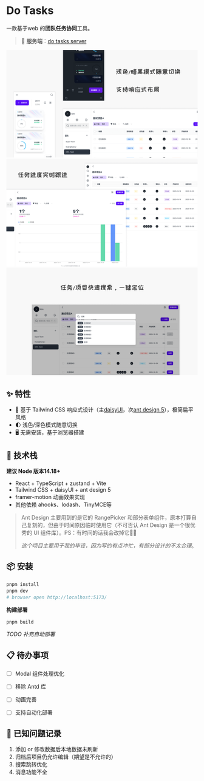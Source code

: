 # Do Tasks

一款基于web 的**团队任务协同**工具。

> 💾 **服务端**：[do tasks server](https://github.com/leezhian/do-tasks-server)

![主题和响应式布局](./preview/1.png)
![任务进度跟踪](./preview/2.png)
![任务搜索](./preview/3.png)



## ✨ 特性

- 🌈 基于 Tailwind CSS  响应式设计（主[daisyUI](https://github.com/saadeghi/daisyui)，次[ant design 5](https://github.com/ant-design/ant-design)），极简扁平风格
- 🌓 浅色/深色模式随意切换
- 🖥️ 无需安装，基于浏览器搭建



## 🔨 技术栈

**建议 Node 版本14.18+**

- React + TypeScript + zustand + Vite
- Tailwind CSS + daisyUI + ant design 5
- framer-motion 动画效果实现
- 其他依赖 ahooks、lodash、TinyMCE等



> Ant Design 主要用到的是它的 RangePicker 和部分表单组件，原本打算自己复刻的，但由于时间原因临时使用它（不可否认 Ant Design 是一个很优秀的 UI 组件库）。PS：有时间的话我会改掉它🧑‍💻
>
> *这个项目主要用于我的毕设，因为写的有点冲忙，有部分设计的不太合理*。



## 📦 安装

```bash
pnpm install
pnpm dev
# browser open http://localhost:5173/
```



**构建部署**

```bash
pnpm build
```

*TODO 补充自动部署*



## 📋 待办事项

- [ ] Modal 组件处理优化
- [ ] 移除 Antd 库
- [ ] 动画完善
- [ ] 支持自动化部署


## 📌 已知问题记录

1. 添加 or 修改数据后本地数据未刷新
2. 归档后项目仍允许编辑（期望是不允许的）
3. 搜索跳转优化
4. 消息功能不全

